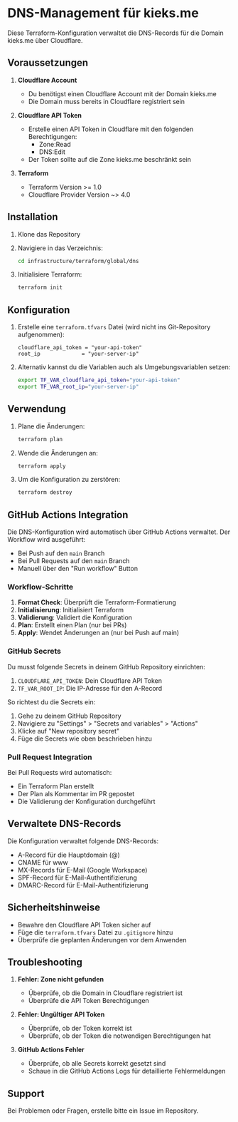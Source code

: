 # DNS-Management für kieks.me

Diese Terraform-Konfiguration verwaltet die DNS-Records für die Domain kieks.me über Cloudflare.

## Voraussetzungen

1. **Cloudflare Account**
   - Du benötigst einen Cloudflare Account mit der Domain kieks.me
   - Die Domain muss bereits in Cloudflare registriert sein

2. **Cloudflare API Token**
   - Erstelle einen API Token in Cloudflare mit den folgenden Berechtigungen:
     - Zone:Read
     - DNS:Edit
   - Der Token sollte auf die Zone kieks.me beschränkt sein

3. **Terraform**
   - Terraform Version >= 1.0
   - Cloudflare Provider Version ~> 4.0

## Installation

1. Klone das Repository
2. Navigiere in das Verzeichnis:
   ```bash
   cd infrastructure/terraform/global/dns
   ```

3. Initialisiere Terraform:
   ```bash
   terraform init
   ```

## Konfiguration

1. Erstelle eine `terraform.tfvars` Datei (wird nicht ins Git-Repository aufgenommen):
   ```hcl
   cloudflare_api_token = "your-api-token"
   root_ip             = "your-server-ip"
   ```

2. Alternativ kannst du die Variablen auch als Umgebungsvariablen setzen:
   ```bash
   export TF_VAR_cloudflare_api_token="your-api-token"
   export TF_VAR_root_ip="your-server-ip"
   ```

## Verwendung

1. Plane die Änderungen:
   ```bash
   terraform plan
   ```

2. Wende die Änderungen an:
   ```bash
   terraform apply
   ```

3. Um die Konfiguration zu zerstören:
   ```bash
   terraform destroy
   ```

## GitHub Actions Integration

Die DNS-Konfiguration wird automatisch über GitHub Actions verwaltet. Der Workflow wird ausgeführt:
- Bei Push auf den `main` Branch
- Bei Pull Requests auf den `main` Branch
- Manuell über den "Run workflow" Button

### Workflow-Schritte

1. **Format Check**: Überprüft die Terraform-Formatierung
2. **Initialisierung**: Initialisiert Terraform
3. **Validierung**: Validiert die Konfiguration
4. **Plan**: Erstellt einen Plan (nur bei PRs)
5. **Apply**: Wendet Änderungen an (nur bei Push auf main)

### GitHub Secrets

Du musst folgende Secrets in deinem GitHub Repository einrichten:

1. `CLOUDFLARE_API_TOKEN`: Dein Cloudflare API Token
2. `TF_VAR_ROOT_IP`: Die IP-Adresse für den A-Record

So richtest du die Secrets ein:
1. Gehe zu deinem GitHub Repository
2. Navigiere zu "Settings" > "Secrets and variables" > "Actions"
3. Klicke auf "New repository secret"
4. Füge die Secrets wie oben beschrieben hinzu

### Pull Request Integration

Bei Pull Requests wird automatisch:
- Ein Terraform Plan erstellt
- Der Plan als Kommentar im PR gepostet
- Die Validierung der Konfiguration durchgeführt

## Verwaltete DNS-Records

Die Konfiguration verwaltet folgende DNS-Records:

- A-Record für die Hauptdomain (@)
- CNAME für www
- MX-Records für E-Mail (Google Workspace)
- SPF-Record für E-Mail-Authentifizierung
- DMARC-Record für E-Mail-Authentifizierung

## Sicherheitshinweise

- Bewahre den Cloudflare API Token sicher auf
- Füge die `terraform.tfvars` Datei zu `.gitignore` hinzu
- Überprüfe die geplanten Änderungen vor dem Anwenden

## Troubleshooting

1. **Fehler: Zone nicht gefunden**
   - Überprüfe, ob die Domain in Cloudflare registriert ist
   - Überprüfe die API Token Berechtigungen

2. **Fehler: Ungültiger API Token**
   - Überprüfe, ob der Token korrekt ist
   - Überprüfe, ob der Token die notwendigen Berechtigungen hat

3. **GitHub Actions Fehler**
   - Überprüfe, ob alle Secrets korrekt gesetzt sind
   - Schaue in die GitHub Actions Logs für detaillierte Fehlermeldungen

## Support

Bei Problemen oder Fragen, erstelle bitte ein Issue im Repository. 